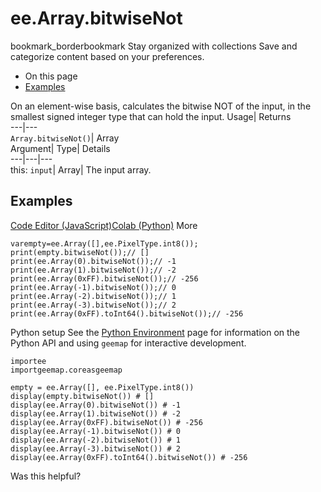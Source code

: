  
#  ee.Array.bitwiseNot
bookmark_borderbookmark Stay organized with collections  Save and categorize content based on your preferences.
  * On this page
  * [Examples](https://developers.google.com/earth-engine/apidocs/ee-array-bitwisenot#examples)


On an element-wise basis, calculates the bitwise NOT of the input, in the smallest signed integer type that can hold the input. 
Usage| Returns  
---|---  
`Array.bitwiseNot()`| Array  
Argument| Type| Details  
---|---|---  
this: `input`| Array| The input array.  
## Examples
[Code Editor (JavaScript)](https://developers.google.com/earth-engine/apidocs/ee-array-bitwisenot#code-editor-javascript-sample)[Colab (Python)](https://developers.google.com/earth-engine/apidocs/ee-array-bitwisenot#colab-python-sample) More
```
varempty=ee.Array([],ee.PixelType.int8());
print(empty.bitwiseNot());// []
print(ee.Array(0).bitwiseNot());// -1
print(ee.Array(1).bitwiseNot());// -2
print(ee.Array(0xFF).bitwiseNot());// -256
print(ee.Array(-1).bitwiseNot());// 0
print(ee.Array(-2).bitwiseNot());// 1
print(ee.Array(-3).bitwiseNot());// 2
print(ee.Array(0xFF).toInt64().bitwiseNot());// -256
```
Python setup
See the [ Python Environment](https://developers.google.com/earth-engine/guides/python_install) page for information on the Python API and using `geemap` for interactive development.
```
importee
importgeemap.coreasgeemap
```
```
empty = ee.Array([], ee.PixelType.int8())
display(empty.bitwiseNot()) # []
display(ee.Array(0).bitwiseNot()) # -1
display(ee.Array(1).bitwiseNot()) # -2
display(ee.Array(0xFF).bitwiseNot()) # -256
display(ee.Array(-1).bitwiseNot()) # 0
display(ee.Array(-2).bitwiseNot()) # 1
display(ee.Array(-3).bitwiseNot()) # 2
display(ee.Array(0xFF).toInt64().bitwiseNot()) # -256
```

Was this helpful?
